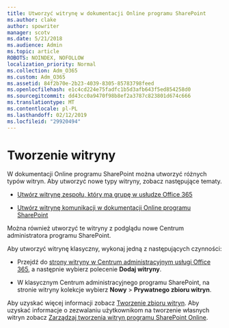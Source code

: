 ```yaml
---
title: Utworzyć witrynę w dokumentacji Online programu SharePoint
ms.author: clake
author: spowriter
manager: scotv
ms.date: 5/21/2018
ms.audience: Admin
ms.topic: article
ROBOTS: NOINDEX, NOFOLLOW
localization_priority: Normal
ms.collection: Adm_O365
ms.custom: Adm_O365
ms.assetid: 84f2b70e-2b23-4039-8305-85783798feed
ms.openlocfilehash: e1c4cd224e75fadfc1b5d3afb643f5ed854258d0
ms.sourcegitcommit: dd43cc0a9470f98b8ef2a3787c823801d674c666
ms.translationtype: MT
ms.contentlocale: pl-PL
ms.lasthandoff: 02/12/2019
ms.locfileid: "29920494"
---
```

# <a name="create-a-site"></a>Tworzenie witryny

W dokumentacji Online programu SharePoint można utworzyć różnych typów witryn. Aby utworzyć nowe typy witryny, zobacz następujące tematy.
  
- [Utwórz witrynę zespołu, który ma grupę w usłudze Office 365](https://go.microsoft.com/fwlink/?linkid=866292)
    
- [Utwórz witrynę komunikacji w dokumentacji Online programu SharePoint](https://go.microsoft.com/fwlink/?linkid=866294)
    
Można również utworzyć te witryny z podglądu nowe Centrum administratora programu SharePoint.
  
Aby utworzyć witrynę klasyczny, wykonaj jedną z następujących czynności:
  
- Przejdź do [strony witryny w Centrum administracyjnym usługi Office 365](https://portal.office.com/adminportal/home#/SitesList), a następnie wybierz polecenie **Dodaj witryny**.
    
- W klasycznym Centrum administracyjnego programu SharePoint, na stronie witryny kolekcje wybierz **Nowy** \> **Prywatnego zbioru witryn**.
    
Aby uzyskać więcej informacji zobacz [Tworzenie zbioru witryn](https://go.microsoft.com/fwlink/?linkid=866295). Aby uzyskać informacje o zezwalaniu użytkownikom na tworzenie własnych witryn zobacz [Zarządzaj tworzenia witryn programu SharePoint Online](https://go.microsoft.com/fwlink/?linkid=866296).
  

